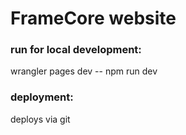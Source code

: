 # FrameCore website

### run for local development:

wrangler pages dev -- npm run dev

### deployment:

deploys via git
